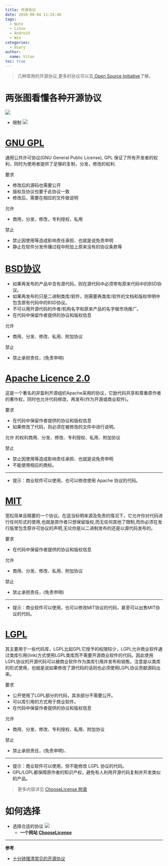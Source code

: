 ```yaml
---
title: 开源协议
date: 2018-08-04 11:24:46
tags:
  - Note
  - Linux
  - Android
  - Win
categories:
  - Diary
author:
  name: Vitan
toc: true
---
```

> 几种常用的开源协议,更多的协议可以去[
Open Source Initiative](https://opensource.org/licenses/alphabetical)了解。

<!--more-->
# 两张图看懂各种开源协议
![](https://ws1.sinaimg.cn/large/d71f8b2fgy1ftxjq8saxij20m80dw3zd.jpg)

- 限制
![](https://ws1.sinaimg.cn/large/d71f8b2fgy1ftxjqhs2z8j20le09uac5.jpg)

# [GNU GPL](https://zh.wikipedia.org/zh/GNU%E5%AE%BD%E9%80%9A%E7%94%A8%E5%85%AC%E5%85%B1%E8%AE%B8%E5%8F%AF%E8%AF%81)

通用公共许可协议(GNU General Public License), GPL 保证了所有开发者的权利，同时为使用者提供了足够的复制，分发，修改的权利.

要求
- 修改后的源码也需要公开
- 版权及协议也要于此协议一致
- 修改后，需要在相应的文件做说明

允许
- 商用，分发，修改，专利授权，私用

禁止
- 禁止因使用等造成影响责任承担、也就是说免责申明
- 静止在软件分发传播过程中附加上原来没有的协议条款等

# [BSD协议](https://zh.wikipedia.org/zh-hans/BSD%E8%AE%B8%E5%8F%AF%E8%AF%81)
- 如果再发布的产品中含有源代码，则在源代码中必须带有原来代码中的BSD协议。
- 如果再发布的只是二进制类库/软件，则需要再类库/软件的文档和版权申明中包含原有代码中的BSD协议。
- 不可以用开源代码的作者/机构名字和原来产品的名字做市场推广。
- 在代码中保留作者提供的协议和版权信息

允许
- 商用、分发、修改、私用、附加协议

禁止
- 禁止承担责任，(免责申明)

# [Apache Licence 2.0](https://zh.wikipedia.org/zh-hans/Apache%E8%AE%B8%E5%8F%AF%E8%AF%81)
这是一个著名的非盈利开源组织Apache采用的协议，它励代码共享和尊重原作者的著作权，同时也允许代码修改，再发布(作为开源或商业软件)。

要求
- 在代码中保留作者提供的协议和版权信息
- 如果修改了代码，则必须在被修改的文件中进行说明。

允许
的权利商用、分发、修改、专利授权、私用、附加协议

禁止
- 禁止因使用等造成影响责任承担、也就是说免责申明
- 不能使用相应的商标。
---
- 提示：商业软件可以使用，也可以修改使用 Apache 协议的代码。

# [MIT](https://zh.wikipedia.org/zh/MIT%E8%A8%B1%E5%8F%AF%E8%AD%89)
宽松简单且精要的一个协议。在适当标明来源及免责的情况下，它允许你对代码进行任何形式的使用,也就是原作者只想保留版权,而无任何其他了限制,而你必须在发行版里包含原许可协议的声明,无论你是以二进制发布的还是以源代码发布的。

要求
- 在代码中保留作者提供的协议和版权信息

允许
- 商用、分发、修改、私用、附加协议

禁止
- 禁止承担责任，(免责申明)
---
- 提示：商业软件可以使用，也可以修改MIT协议的代码，甚至可以出售MIT协议的代码。

# [LGPL](https://baike.baidu.com/item/LGPL)
其主要用于一些代码库，LGPL比起GPL它授予的权限较少，LGPL允许商业软件通过类库引用(link)方式使用LGPL类库而不需要开源商业软件的代码。因此使用LGPL协议的开源代码可以被商业软件作为类库引用并发布和销售。注意是以类库的形式使用，也就是说如果修改了源代码的话则也必须使用LGPL协议贡献源码出来。

要求
- 公开使用了LGPL部分的代码，其余部分不需要公开。
- 可以库引用的方式用于商业软件。
- 在代码中保留作者提供的协议和版权信息

允许
- 商用、分发、修改、专利授权、私用、附加协议

禁止
- 禁止承担责任，(免责申明)、
---
- 提示：商业软件可以使用，但不能修改 LGPL 协议的代码。
- GPL/LGPL都保障原作者的知识产权，避免有人利用开源代码复制并开发类似的产品。

> 更多内容详见 [ChooseLicense 附录](http://choosealicense.online/appendix/)

# 如何选择
- 选择合适的协议
![](https://ws1.sinaimg.cn/large/d71f8b2fgy1ftxjqepb31j20p90wi43t.jpg)
  - **一个网站 [ChooseLicense](http://choosealicense.online/)**

---
**参考**
- [十分钟理清常见的开源协议](https://juejin.im/post/5a0a745b51882531bb6c5389)
